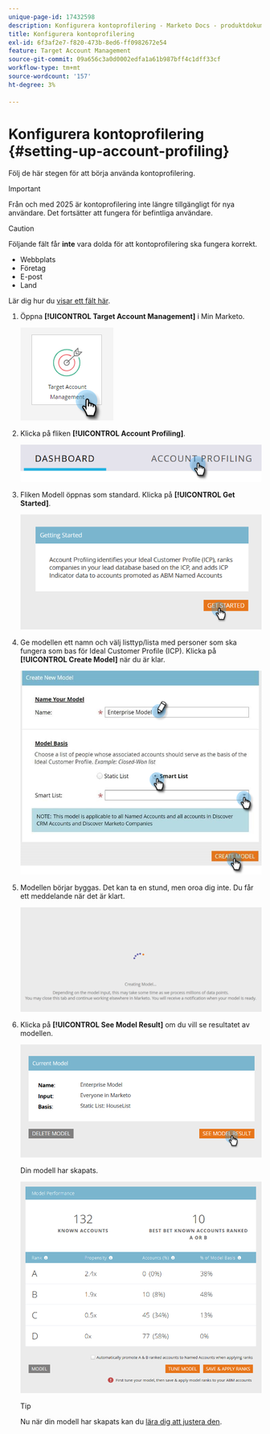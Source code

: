 ```yaml
---
unique-page-id: 17432598
description: Konfigurera kontoprofilering - Marketo Docs - produktdokumentation
title: Konfigurera kontoprofilering
exl-id: 6f3af2e7-f820-473b-8ed6-ff0982672e54
feature: Target Account Management
source-git-commit: 09a656c3a0d0002edfa1a61b987bff4c1dff33cf
workflow-type: tm+mt
source-wordcount: '157'
ht-degree: 3%

---
```


# Konfigurera kontoprofilering {#setting-up-account-profiling}

Följ de här stegen för att börja använda kontoprofilering.

>[!IMPORTANT]
>
>Från och med 2025 är kontoprofilering inte längre tillgängligt för nya användare. Det fortsätter att fungera för befintliga användare.

>[!CAUTION]
>
>Följande fält får **inte** vara dolda för att kontoprofilering ska fungera korrekt.
>
>* Webbplats
>* Företag
>* E-post
>* Land
>
>Lär dig hur du [visar ett fält här](/help/marketo/product-docs/administration/field-management/hide-and-unhide-a-field.md#unhide-a-field).

1. Öppna **[!UICONTROL Target Account Management]** i Min Marketo.

   ![](assets/setting-up-account-profiling-1.png)

1. Klicka på fliken **[!UICONTROL Account Profiling]**.

   ![](assets/two-1.png)

1. Fliken Modell öppnas som standard. Klicka på **[!UICONTROL Get Started]**.

   ![](assets/three.png)

1. Ge modellen ett namn och välj listtyp/lista med personer som ska fungera som bas för Ideal Customer Profile (ICP). Klicka på **[!UICONTROL Create Model]** när du är klar.

   ![](assets/setting-up-account-profiling-4.png)

1. Modellen börjar byggas. Det kan ta en stund, men oroa dig inte. Du får ett meddelande när det är klart.

   ![](assets/five.png)

1. Klicka på **[!UICONTROL See Model Result]** om du vill se resultatet av modellen.

   ![](assets/six.png)

   Din modell har skapats.

   ![](assets/seven.png)

   >[!TIP]
   >
   >Nu när din modell har skapats kan du [lära dig att justera den](/help/marketo/product-docs/target-account-management/account-profiling/account-profiling-ranking-and-tuning.md).
